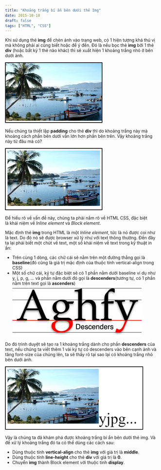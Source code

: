 ```yaml
---
title: "Khoảng trắng bí ẩn bên dưới thẻ Img"
date: 2015-10-10
draft: false
tags: ["HTML", "CSS"]
---
```


Khi sử dụng thẻ **img** để chèn ảnh vào trang web, có 1 hiện tượng khá thú vị mà không phải ai cũng biết hoặc để ý đến. Đó là nếu bọc thẻ **img** bởi 1 thẻ **div** (hoặc bất kỳ 1 thẻ nào khác) thì sẽ xuất hiện 1 khoảng trắng nhỏ ở bên dưới ảnh.

![Ảnh mô tả 1](/images/khoang-trang-bi-an-ben-duoi-the-img1.jpg)

Nếu chúng ta thiết lập **padding** cho thẻ **div** thì do khoảng trắng này mà khoảng cách phần bên dưới vẫn lớn hơn phần bên trên. Vậy khoảng trắng này từ đâu mà có?

![Ảnh mô tả 2](/images/khoang-trang-bi-an-ben-duoi-the-img2.jpg)

Để hiểu rõ về vấn đề này, chúng ta phải nắm rõ về HTML CSS, đặc biệt là khái niệm về _Inline element_ và _Block element_.

Mặc định thẻ **img** trong HTML là một _Inline element_, tức là nó được coi như là text. Do đó nó sẽ được browser xử lý như với text thông thường. Đến đây ta lại phải biết một chút về text, một số khái niệm về text trong kỹ thuật in ấn:

- Trên cùng 1 dòng, các chữ cái sẽ nằm trên một đường thẳng gọi là **baseline**(đó cũng là giá trị mặc định của thuộc tính vertical-align trong CSS)
- Một số chữ cái, ký tự đặc biệt sẽ có 1 phần nằm dưới baseline ví dụ như y, j, p, g, ... và phần nằm dưới đó gọi là **descenders**(tương tự, có 1 phần nằm trên text gọi là **ascenders**)
  ![Text descenders](/images/descenders.png)

Do đó trình duyệt sẽ tạo ra 1 khoảng trắng dành cho phần **descenders** của text, nếu chúng ta viết thêm 1 vài ký tự có descenders vào bên cạnh ảnh và tăng font-size của chúng lên, ta sẽ thấy rõ tại sao lại có khoảng trắng nhỏ bên dưới ảnh.

![Ảnh mô tả 3](/images/khoang-trang-bi-an-ben-duoi-the-img3.jpg)

Vậy là chúng ta đã khám phá được khoảng trắng bí ẩn bên dưới thẻ img. Và để xử lý khoảng trắng đó ta có thể dùng các cách sau:

- Dùng thuộc tính **vertical-align** cho thẻ **img** với giá trị là **middle**.
- Dùng thuộc tính **line-height** cho thẻ **div** với giá trị là **0**.
- Chuyển **img** thành Block element với thuộc tính **display**.
